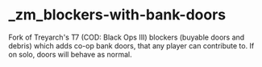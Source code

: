 # _zm_blockers-with-bank-doors
 Fork of Treyarch's T7 (COD: Black Ops III) blockers (buyable doors and debris) which adds co-op bank doors, that any player can contribute to. If on solo, doors will behave as normal.
